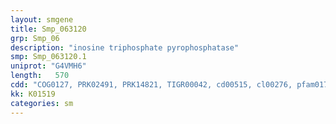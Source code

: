 ```yaml
---
layout: smgene
title: Smp_063120
grp: Smp_06
description: "inosine triphosphate pyrophosphatase"
smp: Smp_063120.1
uniprot: "G4VMH6"
length:   570
cdd: "COG0127, PRK02491, PRK14821, TIGR00042, cd00515, cl00276, pfam01725"
kk: K01519
categories: sm
---
```

